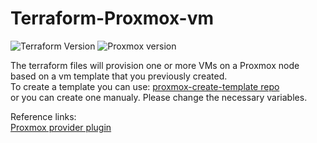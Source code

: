 # Terraform-Proxmox-vm 

![Terraform Version](https://img.shields.io/badge/Terraform-0.12.26-brightgreen.svg) ![Proxmox version](https://img.shields.io/badge/Proxmox-6.1-brightgreen.svg)

The terraform files will provision one or more VMs on a Proxmox node based on a vm template that you previously created.  
To create a template you can use:
[proxmox-create-template repo](https://github.com/danfmihai/proxmox-create-template)  
or you can create one manualy. Please change the necessary variables.

Reference links:  
[Proxmox provider plugin](https://github.com/Telmate/terraform-provider-proxmox)
